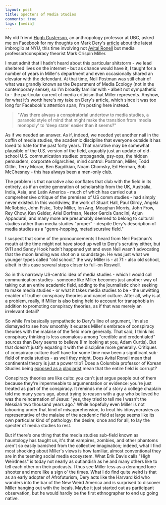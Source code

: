 ```yaml
---
layout: post
title: Specters of Media Studies
comments: true
tags: [media]
---
```


My old friend [Hugh Gusterson](https://anth.ubc.ca/profile/hugh-gusterson/), an  anthropology professor at UBC, asked me on Facebook for my thoughts on Mark Dery's  [article](https://www.chronicle.com/article/the-professor-of-paranoia?utm_source=Iterable&utm_medium=email&utm_campaign=campaign_2350474_nl_Academe-Today_date_20210518&cid=at&source=&sourceId=&fbclid=IwAR0Rr9PT0KZu608wBgdNmXrmHsOg97GH7ngECXjsE0svXo8-0_spds6y-Qw) about the latest imbroglio at NYU, this time involving not [Avital Ronell](https://www.chronicle.com/article/i-worked-with-avital-ronell-i-believe-her-accuser/) but media professor/conspiracy theorist Mark Crispin Miller. 

I must admit that I hadn't heard about this particular shitstorm - we lead sheltered lives on the internet - but as chance would have it, I taught for a number of years in Miller's department and even occasionally shared an elevator with the defendant. At that time, Neil Postman was still chair of what was grandly known as the Department of Media Ecology (not in the contemporary sense), so I'm broadly familiar with - albeit not sympathetic to - the particular current of media criticism that Miller represents. Anyhow, for what it's worth here's my take on Dery's article, which since it was too long for Facebook's attention span, I'm posting here instead.

>"Was there always a conspiratorial undertow to media studies, a paranoid style of mind that might make the transition from 'media monopoly' to 'deep state' easier than it seems?" 

As if we needed an answer. As if, indeed, we needed yet another nail in the coffin of media studies, the academic discipline that everyone outside it has loved to hate for the past forty years. That narrative may be somewhat plausible of the U.S. version of the field, arguably just an update of old-school U.S. communication studies: propaganda, psy-ops, the hidden persuaders, corporate oligarchies, mind control: Postman, Miller, Todd Gitlin, Terry Moran, Ben Bagdikian, Noam Chomsky, Ed Herman, Bob McChesney - this has always been a men-only club.

The problem is that narrative also conflates that club with the field in its entirety, as if an entire generation of scholarship from the UK, Australia, India, Asia, and Latin America - much of which has carried out a comprehensive critique of the premises of US comm studies - had simply never existed. In this worldview, the work of Stuart Hall, Paul Gilroy, Angela McRobbie, John Fiske, Toby Miller, Ien Ang, Meaghan Morris, John Frow, Rey Chow, Ken Gelder, Ariel Dorfman, Nestor García Canclini, Arjun Appadurai, and many more are presumably deemed to belong to cultural studies rather than media studies "proper" - despite Dery's description of media studies as a "genre-hopping, metadiscursive field." 

I suspect that some of the pronouncements I heard from Neil Postman's mouth at the time might not have stood up well to Dery's scrutiny either, but 9/11 and Sandy Hook hadn't happened yet and even Neil wasn't advocating that the moon landing was shot on a soundstage. He was just what we younger types called "old school," the way Miller is - at 71 -  also old school, albeit in this case several steps closer to full-on Roswell.

So in this narrowly US-centric idea of media studies - which I would call communication studies - someone like Miller becomes just another way of taking out an entire academic field, adding to the journalistic choir seeking to make media studies - or what it takes media studies to be - the unwitting enabler of truther conspiracy theories and cancel culture. After all, why is at a problem, really, if Miller is also being held to account for transphobia in addition to promoting conspiracy theories, as if that was merely an irrelevant detail? 

So while I'm basically sympathetic to Dery's line of argument, I'm also dismayed to see how smoothly it equates Miller's embrace of conspiracy theories with the malaise of the field more generally. That said, I think his conspiracy thinking is less anomalous among "credible and credentialed" sources than Dery seems to believe (I'm looking at you, Adam Curtis). But that doesn't justify equating it with the discipline more generally. Critiques of conspiracy culture itself have for some time now been a significant sub-field of media studies - as well they might. Does Avital Ronell mean that continental theory is just a power trip? Does a Columbia professor of Korean Studies being [exposed as a plagiarist](http://sthelepress.com/index.php/2016/09/13/revoking-a-recommendation-b-r-myers/)  mean that the entire field is corrupt?

Conspiracy theories are like cults: you can't just argue people out of them because they're impermeable to argumentation or evidence: you're just treated as part of the conspiracy. It reminds me of a story a college chaplain told me many years ago, about trying to reason with a guy who believed he was the reincarnation of Jesus: "yes, they tried to tell me I wasn't the Messiah two thousand years ago." While hopefully even Miller is not labouring under that kind of misapprehension, to treat his idiosyncrasies as representative of the malaise of the academic field at large seems like its own particular kind of pathology: the desire, once and for all, to lay the specter of media studies to rest. 

But if there's one thing that the media studies sub-field known as hauntology has taught us, it's that vampires, zombies, and other phantoms aren't so easily banished  from the collective imagination; indeed, what I find most shocking about Miller's views is  how familiar, almost conventional they are in the teeming social media ecosystem. What Erik Davis calls "High Weirdness" is today not nearly as outlandish as he and many others like to tell each other on their podcasts. I thus see Miller less as a deranged lone shooter and more like a sign o' the times. What I do find quite weird is that as an early adopter of Afrofuturism, Dery acts like the Harvard kid who wanders into the bar of the New Weird America and is surprised to discover Miller hanging out with the locals. Maybe it just started out as participant observation, but he would hardly be the first ethnographer to end up going native.